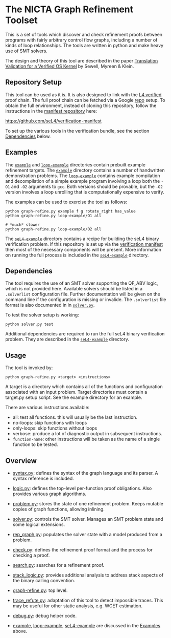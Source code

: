 <!--
     Copyright 2020, Data61, CSIRO (ABN 41 687 119 230)

     SPDX-License-Identifier: BSD-2-Clause
-->

The NICTA Graph Refinement Toolset
==================================

This is a set of tools which discover and check refinement proofs between
programs with fairly arbitrary control flow graphs, including a number of
kinds of loop relationships. The tools are written in python and make heavy
use of SMT solvers.

The design and theory of this tool are described in the paper [Translation
Validation for a Verified OS Kernel][1] by Sewell, Myreen & Klein.

  [1]: https://ssrg.nicta.com.au/publications/nictaabstracts/Sewell_MK_13.abstract.pml "Translation Validation for a Verified OS Kernel"

Repository Setup
----------------

This tool can be used as it is. It is also designed to link with the
[L4.verified][2] proof chain. The full proof chain can be fetched via a
Google [repo][3] setup. To obtain the full environment, instead of cloning
this repository, follow the instructions in the [manifest repository][4] here:

   https://github.com/seL4/verification-manifest

To set up the various tools in the verification bundle, see the section
[Dependencies](#dependencies) below.

  [2]: https://github.com/seL4/l4v                   "L4.verified Repository"
  [3]: http://source.android.com/source/downloading.html#installing-repo     "google repo installation"
  [4]: https://github.com/seL4/verification-manifest "Verification Manifest Repository"

Examples
--------

The [`example`](example/) and [`loop-example`](loop-example/) directories
contain prebuilt example refinement targets. The [`example`](example/)
directory contains a number of handwritten demonstration problems. The
[`loop-example`](loop-example/) contains example compilation and decompilation
of a simple example program involving a loop both the `-O1` and `-O2` arguments
to `gcc`. Both versions should be provable, but the `-O2` version involves a
loop unrolling that is computationally expensive to verify.

The examples can be used to exercise the tool as follows:

    python graph-refine.py example f g rotate_right has_value
    python graph-refine.py loop-example/O1 all

    # *much* slower
    python graph-refine.py loop-example/O2 all

The [`seL4-example`](seL4-example/) directory contains a recipe for building
the seL4 binary verification problem. If this repository is set up via the
[verification manifest][4] then most of the necessary components will be
present. More information on running the full process is included in the
[`seL4-example`](seL4-example/) directory.

Dependencies
------------

The tool requires the use of an SMT solver supporting the QF\_ABV logic, which
is not provided here. Available solvers should be listed in a `.solverlist`
configuration file. Further documentation will be given on the command line if
the configuration is missing or invalide. The `.solverlist` file format is also
documented in in [`solver.py`](solver.py).

To test the solver setup is working:

    python solver.py test

Additional dependencies are required to run the full seL4 binary verification
problem. They are described in the [`seL4-example`](seL4-example/) directory.

Usage
-----

The tool is invoked by:

    python graph-refine.py <target> <instructions>

A target is a directory which contains all of the functions and configuration
associated with an input problem. Target directories must contain a target.py
setup script. See the example directory for an example.

There are various instructions available:

  - all: test all functions. this will usually be the last instruction.
  - no-loops: skip functions with loops
  - only-loops: skip functions without loops
  - verbose: produce a lot of diagnostic output in subsequent instructions.
  - `function-name`: other instructions will be taken as the name of a single
function to be tested.

Overview
--------

  - [syntax.py](syntax.py): defines the syntax of the graph language and its parser. A syntax reference is included.
  - [logic.py](logic.py): defines the top-level per-function proof obligations. Also provides various graph algorithms.
  - [problem.py](problem.py): stores the state of one refinement problem. Keeps mutable copies of graph functions, allowing inlining.
  - [solver.py](solver.py): controls the SMT solver. Manages an SMT problem state and some logical extensions.
  - [rep\_graph.py](rep_graph.py): populates the solver state with a model produced from a problem.
  - [check.py](check.py): defines the refinement proof format and the process for checking a proof.
  - [search.py](search.py): searches for a refinement proof.
  - [stack\_logic.py](stack_logic.py): provides additional analysis to address stack aspects of the binary calling convention.
  - [graph-refine.py](graph-refine.py): top level.

  - [trace\_refute.py](trace_refute.py): adaptation of this tool to detect
    impossible traces. This may be useful for other static analysis, e.g. WCET
    estimation.
  - [debug.py](debug.py): debug helper code.

  - [example](example), [loop-example](loop-example),
    [seL4-example](seL4-example) are discussed in the [Examples](#examples)
above.

